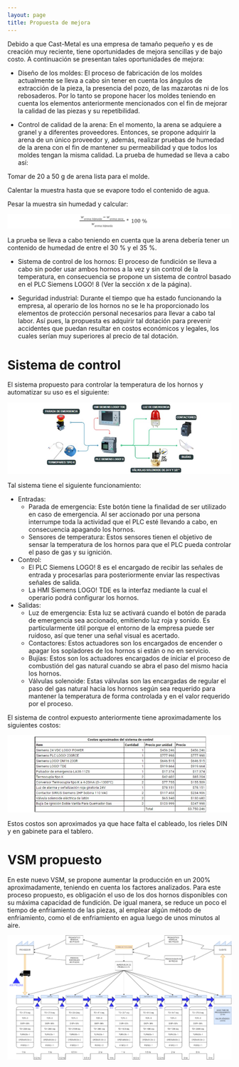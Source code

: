 ```yaml
---
layout: page
title: Propuesta de mejora
---
```



Debido a que Cast-Metal es una empresa de tamaño pequeño y es de creación muy reciente, tiene oportunidades de mejora sencillas y de bajo costo.
A continuación se presentan tales oportunidades de mejora:

* Diseño de los moldes:
El proceso de fabricación de los moldes actualmente se lleva a cabo sin tener en cuenta los ángulos de extracción de la pieza, la presencia del pozo, de las mazarotas ni de los rebosaderos. Por lo tanto se propone hacer los moldes teniendo en cuenta los elementos anteriormente mencionados con el fin de mejorar la calidad de las piezas y su repetibilidad.

* Control de calidad de la arena:
En el momento, la arena se adquiere a granel y a diferentes proveedores. Entonces, se propone adquirir la arena de un único proveedor y, además, realizar pruebas de humedad de la arena con el fin de mantener su permeabilidad y que todos los moldes tengan la misma calidad.
La prueba de humedad se lleva a cabo así:

Tomar de 20 a 50 g de arena lista para el molde.

Calentar la muestra hasta que se evapore todo el contenido de agua.

Pesar la muestra sin humedad y calcular:

![EcHum](/assets/img/EcHum.jpg)


La prueba se lleva a cabo teniendo en cuenta que la arena debería tener un contenido de humedad de entre el 30 % y el 35 %.

* Sistema de control de los hornos:
El proceso de fundición se lleva a cabo sin poder usar ambos hornos a la vez y sin control de la temperatura, en consecuencia se propone un sistema de control basado en el PLC Siemens LOGO! 8 (Ver la sección x de la página).

* Seguridad industrial:
Durante el tiempo que ha estado funcionando la empresa, al operario de los hornos no se le ha proporcionado los elementos de protección personal necesarios para llevar a cabo tal labor. Así pues, la propuesta es adquirir tal dotación para prevenir accidentes que puedan resultar en costos económicos y legales, los cuales serían muy superiores al precio de tal dotación.

# Sistema de control

El sistema propuesto para controlar la temperatura de los hornos y automatizar su uso es el siguiente:

![EcHum](/assets/img/DiagControl.jpg)

Tal sistema tiene el siguiente funcionamiento:
* Entradas:
  + Parada de emergencia:
    Este botón tiene la finalidad de ser utilizado en caso de emergencia. Al ser accionado por una persona interrumpe toda la actividad que el PLC esté llevando a cabo, en consecuencia apagando los hornos.
  + Sensores de temperatura:
    Estos sensores tienen el objetivo de sensar la temperatura de los hornos para que el PLC pueda controlar el paso de gas y su ignición.
* Control:
  + El PLC Siemens LOGO! 8 es el encargado de recibir las señales de entrada y procesarlas para posteriormente enviar las respectivas señales de salida.
  + La HMI Siemens LOGO! TDE es la interfaz mediante la cual el operario podrá configurar los hornos.
* Salidas:
  + Luz de emergencia:
    Esta luz se activará cuando el botón de parada de emergencia sea accionado, emitiendo luz roja y sonido. Es particularmente útil porque el entorno de la empresa puede ser ruidoso, así que tener una señal visual es acertado.
  + Contactores:
    Estos actuadores son los encargados de encender o apagar los sopladores de los hornos si están o no en servicio.
  + Bujías:
    Estos son los actuadores encargados de iniciar el proceso de combustión del gas natural cuando se abra el paso del mismo hacia los hornos.
  + Válvulas solenoide:
    Estas válvulas son las encargadas de regular el paso del gas natural hacia los hornos según sea requerido para mantener la temperatura de forma controlada y en el valor requerido por el proceso.

El sistema de control expuesto anteriormente tiene aproximadamente los siguientes costos:

![CostosC](/assets/img/CostosControl.jpg)

Estos costos son aproximados ya que hace falta el cableado, los rieles DIN y en gabinete para el tablero.

# VSM propuesto

En este nuevo VSM, se propone aumentar la producción en un 200% aproximadamente, teniendo en cuenta los factores analizados. Para este proceso propuesto, es obligación el uso de los dos hornos disponibles con su máxima capacidad de fundición. De igual manera, se reduce un poco el tiempo de enfriamiento de las piezas, al emplear algún método de enfriamiento, como el de enfriamiento en agua luego de unos minutos al aire.

![Vsm1](/assets/img/VSM2.png)
